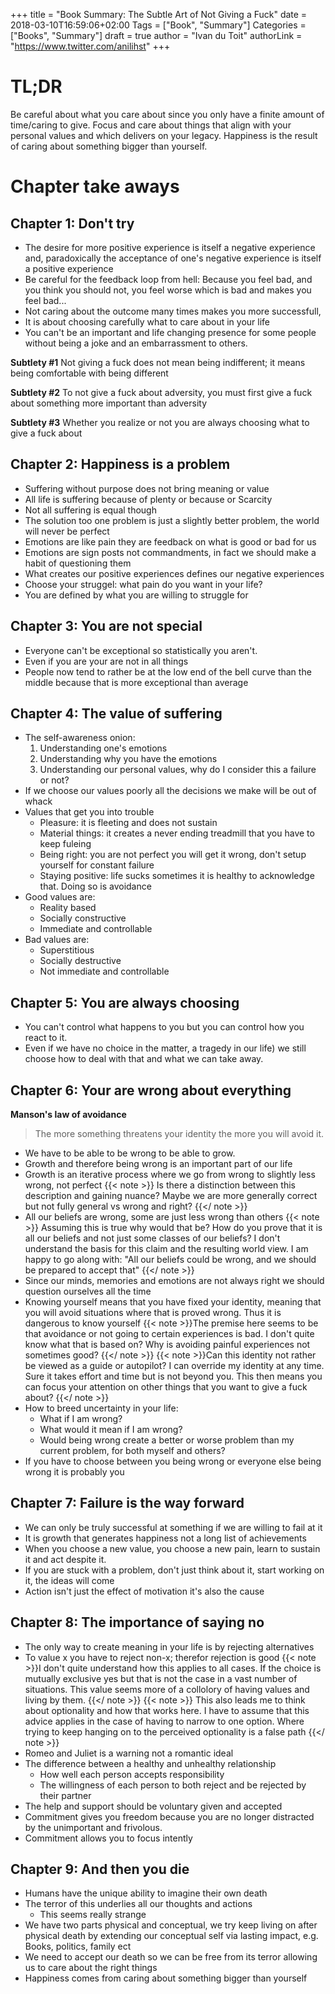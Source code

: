 +++
title = "Book Summary: The Subtle Art of Not Giving a Fuck"
date = 2018-03-10T16:59:06+02:00
Tags = ["Book", "Summary"]
Categories = ["Books", "Summary"]
draft = true
author = "Ivan du Toit"
authorLink = "https://www.twitter.com/anilihst"
+++

TL;DR
=====
Be careful about what you care about since you only have a finite amount of time/caring to give. Focus and care about things that align with your personal values and which delivers on your legacy. Happiness is the result of caring about something bigger than yourself.

Chapter take aways
==================

Chapter 1: Don't try
--------------

- The desire for more positive experience is itself a negative experience and, paradoxically the acceptance of one's negative experience is itself a positive experience
- Be careful for the feedback loop from hell: Because you feel bad, and you think you should not, you feel worse which is bad and makes you feel bad...
- Not caring about the outcome many times makes you more successfull,
- It is about choosing carefully what to care about in your life
- You can't be an important and life changing presence for some people without being a joke and an embarrassment to others.

**Subtlety #1**
Not giving a fuck does not mean being indifferent; it means being comfortable with being different

**Subtlety #2**
To not give a fuck about adversity, you must first give a fuck about something more important than adversity

**Subtlety #3**
Whether you realize or not you are always choosing what to give a fuck about

Chapter 2: Happiness is a problem
---------------------------------

- Suffering without purpose does not bring meaning or value
- All life is suffering because of plenty or because or Scarcity
- Not all suffering is equal though
- The solution too one problem is just a slightly better problem, the world will never be perfect
- Emotions are like pain they are feedback on what is good or bad for us
- Emotions are sign posts not commandments, in fact we should make a habit of questioning them
- What creates our positive experiences defines our negative experiences
- Choose your struggel: what pain do you want in your life?
- You are defined by what you are willing to struggle for

Chapter 3: You are not special
------------------------

- Everyone can't be exceptional so statistically you aren't.
- Even if you are your are not in all things
- People now tend to rather be at the low end of the bell curve than the middle because that is more exceptional than average

Chapter 4: The value of suffering
---------------------------

- The self-awareness onion:
    1. Understanding one's emotions
    2. Understanding why you have the emotions
    3. Understanding our personal values, why do I consider this a failure or not?
- If we choose our values poorly all the decisions we make will be out of whack
- Values that get you into trouble
    - Pleasure: it is fleeting and does not sustain
    - Material things: it creates a never ending treadmill that you have to keep fuleing
    - Being right: you are not perfect you will get it wrong, don't setup yourself for constant failure
    - Staying positive: life sucks sometimes it is healthy to acknowledge that. Doing so is avoidance
- Good values are:
    - Reality based
    - Socially constructive
    - Immediate and controllable
- Bad values are:
    - Superstitious
    - Socially destructive
    - Not immediate and controllable

Chapter 5: You are always choosing
-------------

- You can't control what happens to you but you can control how you react to it.
- Even if we have no choice in the matter, a tragedy in our life) we still choose how to deal with that and what we can take away.

Chapter 6: Your are wrong about everything
------------------------------------------

**Manson's law of avoidance**

> The more something threatens your identity the more you will avoid it.

- We have to be able to be wrong to be able to grow.
- Growth and therefore being wrong is an important part of our life
- Growth is an iterative process where we go from wrong to slightly less wrong, not perfect {{< note >}} Is there a distinction between this description and gaining nuance? Maybe we are more generally correct but not fully general vs wrong and right? {{</ note >}}
- All our beliefs are wrong, some are just less wrong than others {{< note >}} Assuming this is true why would that be? How do you prove that it is all our beliefs and not just some classes of our beliefs? I don't understand the basis for this claim and the resulting world view. I am happy to go along with: "All our beliefs could be wrong, and we should be prepared to accept that" {{</ note >}}
- Since our minds, memories and emotions are not always right we should question ourselves all the time
- Knowing yourself means that you have fixed your identity, meaning that you will avoid situations where that is proved wrong. Thus it is dangerous to know yourself {{< note >}}The premise here seems to be that avoidance or not going to certain experiences is bad. I don't quite know what that is based on? Why is avoiding painful experiences not sometimes good? {{</ note >}} {{< note >}}Can this identity not rather be viewed as a guide or autopilot? I can override my identity at any time. Sure it takes effort and time but is not beyond you. This then means you can focus your attention on other things that you want to give a fuck about? {{</ note >}}
- How to breed uncertainty in your life:
    - What if I am wrong?
    - What would it mean if I am wrong?
    - Would being wrong create a better or worse problem than my current problem, for both myself and others?
- If you have to choose between you being wrong or everyone else being wrong it is probably you

Chapter 7: Failure is the way forward
-------------------------------

- We can only be truly successful at something if we are willing to fail at it
- It is growth that generates happiness not a long list of achievements
- When you choose a new value, you choose a new pain, learn to sustain it and act despite it.
- If you are stuck with a problem, don't just think about it, start working on it, the ideas will come
- Action isn't just the effect of motivation it's also the cause

Chapter 8: The importance of saying no
--------------------------------------

- The only way to create meaning in your life is by rejecting alternatives
- To value x you have to reject non-x; therefor rejection is good {{< note >}}I don't quite understand how this applies to all cases. If the choice is mutually exclusive yes but that is not the case in a vast number of situations. This value seems more of a collolory of having values and living by them. {{</ note >}}
 {{< note >}} This also leads me to think about optionality and how that works here. I have to assume that this advice applies in the case of having to narrow to one option. Where trying to keep hanging on to the perceived optionality is a false path {{</ note >}}
- Romeo and Juliet is a warning not a romantic ideal
- The difference between a healthy and unhealthy relationship
    - How well each person accepts responsibility
    - The willingness of each person to both reject and be rejected by their partner
- The help and support should be voluntary given and accepted
- Commitment gives you freedom because you are no longer distracted by the unimportant and frivolous.
- Commitment allows you to focus intently

Chapter 9: And then you die
---------------------------

- Humans have the unique ability to imagine their own death
- The terror of this underlies all our thoughts and actions
    - This seems really strange
- We have two parts physical and conceptual, we try keep living on after physical death by extending our conceptual self via lasting impact, e.g. Books, politics, family ect
- We need to accept our death so we can be free from its terror allowing us to care about the right things
- Happiness comes from caring about something bigger than yourself

